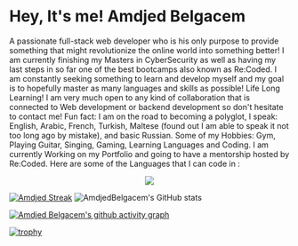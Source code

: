 
# Hey, It's me! Amdjed Belgacem
A passionate full-stack web developer who is his only purpose to provide something that might revolutionize the online world into something better!
I am currently finishing my Masters in CyberSecurity as well as having my last steps in so far one of the best bootcamps also known as Re:Coded.
I am constantly seeking something to learn and develop myself and my goal is to hopefully master as many languages and skills as possible! Life Long Learning!
I am very much open to any kind of collaboration that is connected to Web development or backend development so don't hesitate to contact me!
Fun fact: I am on the road to becoming a polyglot, I speak: English, Arabic, French, Turkish, Maltese (found out I am able to speak it not too long ago by mistake), and basic Russian.
Some of my Hobbies: Gym, Playing Guitar, Singing, Gaming, Learning Languages and Coding.
I am currently Working on my Portfolio and going to have a mentorship hosted by Re:Coded.
Here are some of the Languages that I can code in :


<p align="center">
  <a href="https://skillicons.dev">
    <img src="https://skillicons.dev/icons?i=react,next,js,html,css,tailwind,bootstrap,python,java,aws,firebase,mysql,sqlite,git,github," />
  </a>
</p>

[![Amdjed Streak](https://streak-stats.demolab.com/?user=AmdjedBelgacem&theme=dark)](https://git.io/streak-stats) 
![AmdjedBelgacem's GitHub stats](https://github-readme-stats.vercel.app/api?username=AmdjedBelgacem&show_icons=true&theme=dark)


[![Amdjed Belgacem's github activity graph](https://github-readme-activity-graph.vercel.app/graph?username=AmdjedBelgacem&custom_title=Amdjed%20Belgacem%20Activity%20Graph&theme=react-dark&hide_border=true)](https://github.com/AmdjedBelgacem/github-readme-activity-graph)

[![trophy](https://github-profile-trophy.vercel.app/?username=AmdjedBelgacem&theme=onedark&column=7&margin-w=15)](https://github.com/AmdjedBelgacem/github-profile-trophy)

